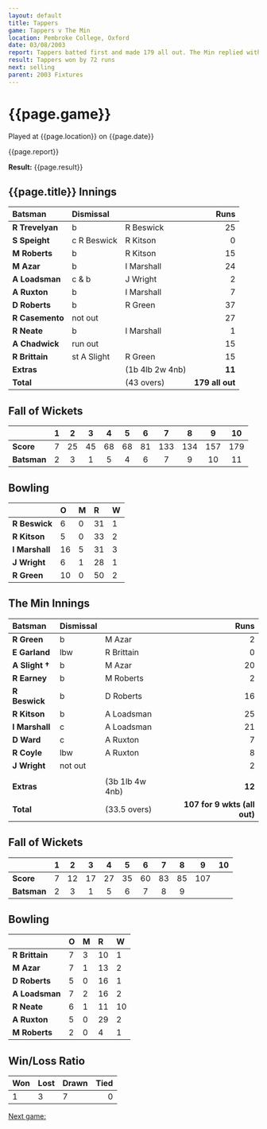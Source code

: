 ```yaml
---
layout: default
title: Tappers
game: Tappers v The Min
location: Pembroke College, Oxford
date: 03/08/2003
report: Tappers batted first and made 179 all out. The Min replied with 107 for 9 wkts (all out)
result: Tappers won by 72 runs
next: selling
parent: 2003 Fixtures
---
```


# {{page.game}}

Played at {{page.location}} on {{page.date}}

{{page.report}}

**Result:** {{page.result}}

## {{page.title}} Innings

| Batsman | Dismissal |  | Runs |
|:---|:---|---|---:|
| **R Trevelyan** | b | R Beswick | 25 |
| **S Speight** | c R Beswick | R Kitson | 0 |
| **M Roberts** | b | R Kitson | 15 |
| **M Azar** | b | I Marshall | 24 |
| **A Loadsman** | c & b | J Wright | 2 |
| **A Ruxton** | b | I Marshall | 7 |
| **D Roberts** | b | R Green | 37 |
| **R Casemento** | not out |  | 27 |
| **R Neate** | b | I Marshall | 1 |
| **A Chadwick** | run out |  | 15 |
| **R Brittain** | st A Slight | R Green | 15 |
| **Extras** | | (1b 4lb 2w 4nb) | **11** |
| **Total** | | (43 overs) | **179 all out** |

## Fall of Wickets

| | 1 | 2 | 3 | 4 | 5 | 6 | 7 | 8 | 9 | 10 |
|---|:---:|:---:|:---:|:---:|:---:|:---:|:---:|:---:|:---:|:---:|
| **Score** | 7 | 25 | 45 | 68 | 68 | 81 | 133 | 134 | 157 | 179 |
| **Batsman** | 2 | 3 | 1 | 5 | 4 | 6 | 7 | 9 | 10 | 11 |

## Bowling

| | O | M | R | W |
|---|:---|:---|:---|:---|
| **R Beswick** | 6 | 0 | 31 | 1 |
| **R Kitson** | 5 | 0 | 33 | 2 |
| **I Marshall** | 16 | 5 | 31 | 3 |
| **J Wright** | 6 | 1 | 28 | 1 |
| **R Green** | 10 | 0 | 50 | 2 |

## The Min Innings

| Batsman | Dismissal |  | Runs |
|:---|:---|---|---:|
| **R Green** | b | M Azar | 2 |
| **E Garland** | lbw | R Brittain | 0 |
| **A Slight &#8224;** | b | M Azar | 20 |
| **R Earney** | b | M Roberts | 2 |
| **R Beswick** | b | D Roberts | 16 |
| **R Kitson** | b | A Loadsman | 25 |
| **I Marshall** | c | A Loadsman | 21 |
| **D Ward** | c | A Ruxton | 7 |
| **R Coyle** | lbw | A Ruxton | 8 |
| **J Wright** | not out |  | 2 |
|  |  |  |  |
| **Extras** | | (3b 1lb 4w 4nb) | **12** |
| **Total** | | (33.5 overs) | **107 for 9 wkts (all out)** |

## Fall of Wickets

| | 1 | 2 | 3 | 4 | 5 | 6 | 7 | 8 | 9 | 10 |
|---|:---:|:---:|:---:|:---:|:---:|:---:|:---:|:---:|:---:|:---:|
| **Score** | 7 | 12 | 17 | 27 | 35 | 60 | 83 | 85 | 107 |  |
| **Batsman** | 2 | 3 | 1 | 5 | 6 | 7 | 8 | 9 |  |  |

## Bowling

| | O | M | R | W |
|---|:---|:---|:---|:---|
| **R Brittain** | 7 | 3 | 10 | 1 |
| **M Azar** | 7 | 1 | 13 | 2 |
| **D Roberts** | 5 | 0 | 16 | 1 |
| **A Loadsman** | 7 | 2 | 16 | 2 |
| **R Neate** | 6 | 1 | 11 | 10 |
| **A Ruxton** | 5 | 0 | 29 | 2 |
| **M Roberts** | 2 | 0 | 4 | 1 |


## Win/Loss Ratio

| Won | Lost | Drawn | Tied |
|:---|:---|:---|---:|
| 1 | 3 | 7 | 0 |

[Next game:]({{page.next}})